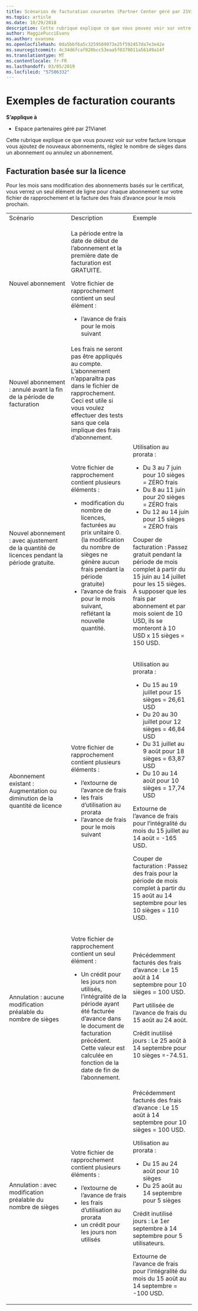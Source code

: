 ```yaml
---
title: Scénarios de facturation courantes (Partner Center géré par 21Vianet)
ms.topic: article
ms.date: 10/29/2018
description: Cette rubrique explique ce que vous pouvez voir sur votre facture lorsque vous ajoutez de nouveaux abonnements, réglez le nombre de sièges dans un abonnement ou annulez un abonnement.
author: MaggiePucciEvans
ms.author: evansma
ms.openlocfilehash: 0da5bbf6a5c3259589973e25f592457da7e3e42e
ms.sourcegitcommit: 4c34d6fcaf020bcc53eaa5f0379011a56149a14f
ms.translationtype: MT
ms.contentlocale: fr-FR
ms.lasthandoff: 03/05/2019
ms.locfileid: "57586332"
---
```

# <a name="common-billing-scenarios"></a>Exemples de facturation courants

**S’applique à**

-   Espace partenaires géré par 21Vianet


Cette rubrique explique ce que vous pouvez voir sur votre facture lorsque vous ajoutez de nouveaux abonnements, réglez le nombre de sièges dans un abonnement ou annulez un abonnement. 


## <a name="licence-based-billing"></a>Facturation basée sur la licence


Pour les mois sans modification des abonnements basés sur le certificat, vous verrez un seul élément de ligne pour chaque abonnement sur votre fichier de rapprochement et la facture des frais d’avance pour le mois prochain.

<table>
<colgroup>
<col width="33%" />
<col width="33%" />
<col width="33%" />
</colgroup>
<tbody>
<tr class="odd">
<td>Scénario</td>
<td>Description</td>
<td>Exemple</td>
</tr>
<tr class="even">
<td>Nouvel abonnement</td>
<td><p>La période entre la date de début de l’abonnement et la première date de facturation est GRATUITE.</p>
<p>Votre fichier de rapprochement contient un seul élément :</p>
<ul>
<li>l’avance de frais pour le mois suivant</li>
</ul></td>
<td></td>
</tr>
<tr class="odd">
<td>Nouvel abonnement : annulé avant la fin de la période de facturation</td>
<td>Les frais ne seront pas être appliqués au compte. L’abonnement n’apparaîtra pas dans le fichier de rapprochement. Ceci est utile si vous voulez effectuer des tests sans que cela implique des frais d’abonnement.</td>
<td></td>
</tr>
<tr class="even">
<td>Nouvel abonnement : avec ajustement de la quantité de licences pendant la période gratuite.</td>
<td><p>Votre fichier de rapprochement contient plusieurs éléments :</p>
<ul>
<li>modification du nombre de licences, facturées au prix unitaire 0. (la modification du nombre de sièges ne génère aucun frais pendant la période gratuite)</li>
<li>l’avance de frais pour le mois suivant, reflétant la nouvelle quantité.</li>
</ul></td>
<td>Utilisation au prorata :
<ul>
<li>Du 3 au 7 juin pour 10 sièges = ZÉRO frais</li>
<li>Du 8 au 11 juin pour 20 sièges = ZÉRO frais</li>
<li>Du 12 au 14 juin pour 15 sièges = ZÉRO frais</li>
</ul>
<p>Couper de facturation : Passez gratuit pendant la période de mois complet à partir du 15 juin au 14 juillet pour les 15 sièges. À supposer que les frais par abonnement et par mois soient de 10 USD, ils se monteront à 10 USD x 15 sièges = 150 USD.</p></td>
</tr>
<tr class="odd">
<td>Abonnement existant : Augmentation ou diminution de la quantité de licence</td>
<td><p>Votre fichier de rapprochement contient plusieurs éléments :</p>
<ul>
<li>l’extourne de l’avance de frais</li>
<li>les frais d’utilisation au prorata</li>
<li>l’avance de frais pour le mois suivant</li>
</ul></td>
<td><p>Utilisation au prorata :</p>
<ul>
<li>Du 15 au 19 juillet pour 15 sièges = 26,61 USD</li>
<li>Du 20 au 30 juillet pour 12 sièges = 46,84 USD</li>
<li>Du 31 juillet au 9 août pour 18 sièges = 63,87 USD</li>
<li>Du 10 au 14 août pour 10 sièges = 17,74 USD</li>
</ul>
Extourne de l’avance de frais pour l’intégralité du mois du 15 juillet au 14 août = -165 USD.
<p>Couper de facturation : Passez des frais pour la période de mois complet à partir du 15 août au 14 septembre pour les 10 sièges = 110 USD.</p></td>
</tr>
<tr class="even">
<td>Annulation : aucune modification préalable du nombre de sièges</td>
<td><p>Votre fichier de rapprochement contient un seul élément :</p>
<ul>
<li>Un crédit pour les jours non utilisés, l’intégralité de la période ayant été facturée d’avance dans le document de facturation précédent. Cette valeur est calculée en fonction de la date de fin de l’abonnement.</li>
</ul></td>
<td>Précédemment facturés des frais d’avance : Le 15 août à 14 septembre pour 10 sièges = 100 USD.
<p>Part utilisée de l’avance de frais du 15 août au 24 août.</p>
<p>Crédit inutilisé jours : Le 25 août à 14 septembre pour 10 sièges =-74.51.</p></td>
</tr>
<tr class="odd">
<td>Annulation : avec modification préalable du nombre de sièges</td>
<td><p>Votre fichier de rapprochement contient plusieurs éléments :</p>
<ul>
<li>l’extourne de l’avance de frais</li>
<li>les frais d’utilisation au prorata</li>
<li>un crédit pour les jours non utilisés</li>
</ul></td>
<td>Précédemment facturés des frais d’avance : Le 15 août à 14 septembre pour 10 sièges = 100 USD.
<p>Utilisation au prorata :</p>
<ul>
<li>Du 15 au 24 août pour 10 sièges</li>
<li>Du 25 août au 14 septembre pour 5 sièges</li>
</ul>
<p>Crédit inutilisé jours : Le 1er septembre à 14 septembre pour 5 utilisateurs.</p>
<p>Extourne de l’avance de frais pour l’intégralité du mois du 15 août au 14 septembre = -100 USD.</p></td>
</tr>
</tbody>
</table>

